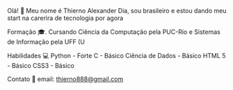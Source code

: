 Olá! 👋
Meu nome é Thierno Alexander Dia, sou brasileiro e estou dando meu start na carerira de tecnologia por agora 

Formação :mortar_board:.
Cursando Ciência da Computação pela PUC-Rio e Sistemas de Informação pela UFF (U

Habilidades :computer:
Python - Forte
C - Básico
Ciência de Dados - Básico 
HTML 5 - Básico
CSS3 - Básico


Contato 📩
email: thierno888@gmail.com
